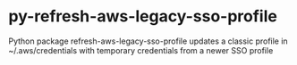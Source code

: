# py-refresh-aws-legacy-sso-profile
Python package refresh-aws-legacy-sso-profile updates a classic profile in ~/.aws/credentials with temporary credentials from a newer SSO profile
